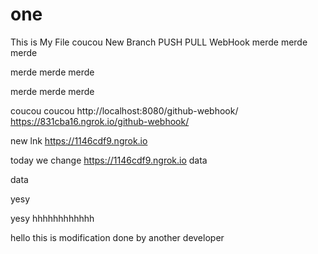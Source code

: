 # one
This is My File
coucou
New Branch
PUSH PULL WebHook
merde merde merde

merde merde merde

merde merde merde

coucou
coucou
http://localhost:8080/github-webhook/
https://831cba16.ngrok.io/github-webhook/

new lnk  https://1146cdf9.ngrok.io

today we change  https://1146cdf9.ngrok.io
data
 
data

yesy

yesy
hhhhhhhhhhhh

hello this is modification done by another developer
